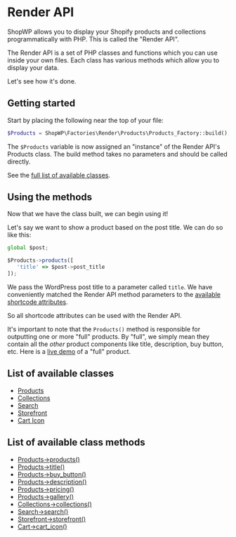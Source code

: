 # Render API

ShopWP allows you to display your Shopify products and collections programmatically with PHP. This is called the "Render API".

The Render API is a set of PHP classes and functions which you can use inside your own files. Each class has various methods which allow you to display your data.

Let's see how it's done.

## Getting started

Start by placing the following near the top of your file:

```php
$Products = ShopWP\Factories\Render\Products\Products_Factory::build();
```

The `$Products` variable is now assigned an "instance" of the Render API's Products class. The build method takes no parameters and should be called directly.

See the [full list of available classes](#list-of-available-classes).

## Using the methods

Now that we have the class built, we can begin using it!

Let's say we want to show a product based on the post title. We can do so like this:

```js
global $post;

$Products->products([
   'title' => $post->post_title
]);
```

We pass the WordPress post title to a parameter called `title`. We have conveniently matched the Render API method parameters to the [available shortcode attributes](/shortcodes/wps_products).

So all shortcode attributes can be used with the Render API.

It's important to note that the `Products()` method is responsible for outputting one or more "full" products. By "full", we simply mean they contain all the _other_ product components like title, description, buy button, etc. Here is a [live demo](https://wpshop.io/features/#component-features-demo) of a "full" product.

## List of available classes

- [Products](/)
- [Collections](/)
- [Search](/)
- [Storefront](/)
- [Cart Icon](/)

## List of available class methods

- [Products->products()](/)
- [Products->title()](/)
- [Products->buy_button()](/)
- [Products->description()](/)
- [Products->pricing()](/)
- [Products->gallery()](/)
- [Collections->collections()](/)
- [Search->search()](/)
- [Storefront->storefront()](/)
- [Cart->cart_icon()](/)
